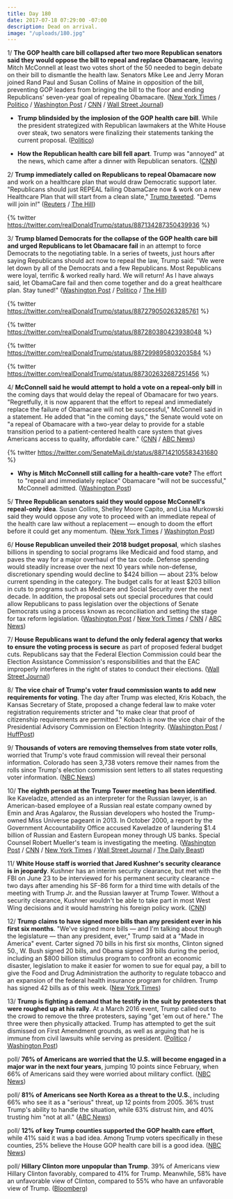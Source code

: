 ```yaml
---
title: Day 180
date: 2017-07-18 07:29:00 -07:00
description: Dead on arrival.
image: "/uploads/180.jpg"
---
```


1/ **The GOP health care bill collapsed after two more Republican senators said they would oppose the bill to repeal and replace Obamacare**, leaving Mitch McConnell at least two votes short of the 50 needed to begin debate on their bill to dismantle the health law. Senators Mike Lee and Jerry Moran joined Rand Paul and Susan Collins of Maine in opposition of the bill, preventing GOP leaders from bringing the bill to the floor and ending Republicans' seven-year goal of repealing Obamacare. ([New York Times](https://www.nytimes.com/2017/07/17/us/politics/health-care-overhaul-collapses-as-two-republican-senators-defect.html) / [Politico](http://www.politico.com/story/2017/07/17/obamacare-senators-turn-on-mcconnell-240646) / [Washington Post](https://www.washingtonpost.com/powerpost/amid-uncertainty-about-mccains-health-senate-returns-with-gop-agenda-in-flux/2017/07/17/6dd31530-6b02-11e7-9c15-177740635e83_story.html) / [CNN](http://www.cnn.com/2017/07/17/politics/health-care-motion-to-proceed-jerry-moran-mike-lee/index.html) / [Wall Street Journal](https://www.wsj.com/articles/gop-senate-leader-mcconnell-abandons-health-care-bill-1500348064))

* **Trump blindsided by the implosion of the GOP health care bill**. While the president strategized with Republican lawmakers at the White House over steak, two senators were finalizing their statements tanking the current proposal. ([Politico](http://www.politico.com/story/2017/07/18/trump-blindsided-by-healthcare-collapse-240657))

* **How the Republican health care bill fell apart**. Trump was "annoyed" at the news, which came after a dinner with Republican senators. ([CNN](http://www.cnn.com/2017/07/18/politics/how-the-republican-health-care-bill-fell-apart/index.html))

2/ **Trump immediately called on Republicans to repeal Obamacare now** and work on a healthcare plan that would draw Democratic support later. "Republicans should just REPEAL failing ObamaCare now & work on a new Healthcare Plan that will start from a clean slate," [Trump tweeted](https://twitter.com/realDonaldTrump/status/887134287350439936). "Dems will join in!" ([Reuters](https://www.reuters.com/article/usa-healthcare-trump-idUSL1N1K903S) / [The Hill](http://thehill.com/homenews/administration/342453-trump-repeal-obamacare-now-then-start-from-a-clean-slate))

{% twitter https://twitter.com/realDonaldTrump/status/887134287350439936 %}

3/ **Trump blamed Democrats for the collapse of the GOP health care bill and urged Republicans to let Obamacare fail** in an attempt to force Democrats to the negotiating table. In a series of tweets, just hours after saying Republicans should act now to repeal the law, Trump said: "We were let down by all of the Democrats and a few Republicans. Most Republicans were loyal, terrific & worked really hard. We will return! As I have always said, let ObamaCare fail and then come together and do a great healthcare plan. Stay tuned!" ([Washington Post](https://www.washingtonpost.com/powerpost/trump-suggests-republicans-will-let-aca-market-collapse-then-rewrite-health-law/2017/07/18/5e79a3ec-6bac-11e7-b9e2-2056e768a7e5_story.html) / [Politico](http://www.politico.com/story/2017/07/18/trump-tweet-obamacare-repeal-failure-240664) / [The Hill](http://thehill.com/homenews/administration/342465-trump-blames-dems-few-republicans-for-collapse-of-healthcare-bill))

{% twitter https://twitter.com/realDonaldTrump/status/887279050263285761 %}

{% twitter https://twitter.com/realDonaldTrump/status/887280380423938048 %}

{% twitter https://twitter.com/realDonaldTrump/status/887299895803203584 %}

{% twitter https://twitter.com/realDonaldTrump/status/887302632687251456 %}

4/ **McConnell said he would attempt to hold a vote on a repeal-only bill** in the coming days that would delay the repeal of Obamacare for two years. "Regretfully, it is now apparent that the effort to repeal and immediately replace the failure of Obamacare will not be successful," McConnell said in a statement. He added that "in the coming days," the Senate would vote on "a repeal of Obamacare with a two-year delay to provide for a stable transition period to a patient-centered health care system that gives Americans access to quality, affordable care." ([CNN](http://www.cnn.com/2017/07/18/politics/health-care-state-of-play/index.html) / [ABC News](http://abcnews.go.com/Politics/mcconnell-calls-obamacare-repeal-vote-replacement-plan-fails/story?id=48690900))

{% twitter https://twitter.com/SenateMajLdr/status/887142105583431680 %}

* **Why is Mitch McConnell still calling for a health-care vote?** The effort to "repeal and immediately replace" Obamacare "will not be successful," McConnell admitted. ([Washington Post](https://www.washingtonpost.com/news/powerpost/wp/2017/07/18/what-mitch-mcconnell-is-doing-next-on-health-care-explained/))

5/ **Three Republican senators said they would oppose McConnell's repeal-only idea**. Susan Collins, Shelley Moore Capito, and Lisa Murkowski said they would oppose any vote to proceed with an immediate repeal of the health care law without a replacement — enough to doom the effort before it could get any momentum. ([New York Times](https://www.nytimes.com/2017/07/18/us/politics/republicans-obamacare-repeal-now-replace-later.html) / [Washington Post](https://www.washingtonpost.com/powerpost/trump-suggests-republicans-will-let-aca-market-collapse-then-rewrite-health-law/2017/07/18/5e79a3ec-6bac-11e7-b9e2-2056e768a7e5_story.html))

6/ **House Republican unveiled their 2018 budget proposal**, which slashes billions in spending to social programs like Medicaid and food stamp, and paves the way for a major overhaul of the tax code. Defense spending would steadily increase over the next 10 years while non-defense, discretionary spending would decline to $424 billion — about 23% below current spending in the category. The budget calls for at least $203 billion in cuts to programs such as Medicare and Social Security over the next decade. In addition, the proposal sets out special procedures that could allow Republicans to pass legislation over the objections of Senate Democrats using a process known as reconciliation and setting the stage for tax reform legislation. ([Washington Post](https://www.washingtonpost.com/politics/house-gop-unveils-budget-plan-that-attaches-major-spending-cuts-to-coming-tax-reform-bill/2017/07/18/6e68b679-c63a-4dd1-a3da-e191636946ad_story.html) / [New York Times](https://www.nytimes.com/2017/07/18/us/politics/republican-budget-battle-health-care-congress.html) / [CNN](http://www.cnn.com/2017/07/18/politics/budget-billions-tax-cuts/index.html) / [ABC News](http://abcnews.go.com/Politics/house-republicans-release-2018-budget-blueprint-targets-social/story?id=48697228))

7/ **House Republicans want to defund the only federal agency that works to ensure the voting process is secure** as part of proposed federal budget cuts. Republicans say that the Federal Election Commission could bear the Election Assistance Commission's responsibilities and that the EAC improperly interferes in the right of states to conduct their elections. ([Wall Street Journal](https://www.wsj.com/articles/gop-seeks-to-close-federal-election-agency-1500325218))

8/ **The vice chair of Trump's voter fraud commission wants to add new requirements for voting**. The day after Trump was elected, Kris Kobach, the Kansas Secretary of State, proposed a change federal law to make voter registration requirements stricter and "to make clear that proof of citizenship requirements are permitted." Kobach is now the vice chair of the Presidential Advisory Commission on Election Integrity. ([Washington Post](https://www.washingtonpost.com/news/wonk/wp/2017/07/17/vice-chair-of-trumps-voter-fraud-commission-wants-to-change-federal-law-to-make-it-harder-to-vote-email-shows/) / [HuffPost](http://www.huffingtonpost.com/entry/kris-kobach-nvra_us_59698037e4b017418627ac98?xpj))

9/ **Thousands of voters are removing themselves from state voter rolls**, worried that Trump's vote fraud commission will reveal their personal information. Colorado has seen 3,738 voters remove their names from the rolls since Trump's election commission sent letters to all states requesting voter information. ([NBC News](http://www.nbcnews.com/politics/white-house/trump-panel-prompts-thousands-voters-unregister-n783891))

10/ **The eighth person at the Trump Tower meeting has been identified**. Ike Kaveladze, attended as an interpreter for the Russian lawyer, is an American-based employee of a Russian real estate company owned by Emin and Aras Agalarov, the Russian developers who hosted the Trump-owned Miss Universe pageant in 2013. In October 2000, a report by the Government Accountability Office accused Kaveladze of laundering $1.4 billion of Russian and Eastern European money through US banks. Special Counsel Robert Mueller's team is investigating the meeting. ([Washington Post](https://www.washingtonpost.com/politics/eighth-person-in-trump-tower-meeting-is-identified/2017/07/18/e971234a-6bce-11e7-9c15-177740635e83_story.html) / [CNN](http://www.cnn.com/2017/07/17/politics/donald-trump-jr-agalarov/index.html) / [New York Times](https://www.nytimes.com/2017/07/18/us/politics/trump-meeting-russia.html) / [Wall Street Journal](https://www.wsj.com/articles/special-counsel-is-investigating-trump-tower-meeting-with-russians-1500400598) / [The Daily Beast](http://www.thedailybeast.com/donald-trump-jr-met-russian-accused-of-laundering-14-billion-dollars))

11/ **White House staff is worried that Jared Kushner's security clearance is in jeopardy**. Kushner has an interim security clearance, but met with the FBI on June 23 to be interviewed for his permanent security clearance – two days after amending his SF-86 form for a third time with details of the meeting with Trump Jr. and the Russian lawyer at Trump Tower. Without a security clearance, Kushner wouldn't be able to take part in most West Wing decisions and it would hamstring his foreign policy work. ([CNN](http://www.cnn.com/2017/07/18/politics/jared-kushner-security-clearance/index.html))

12/ **Trump claims to have signed more bills than any president ever in his first six months**. "We've signed more bills — and I'm talking about through the legislature — than any president, ever," Trump said at a "Made in America" event. Carter signed 70 bills in his first six months, Clinton signed 50., W. Bush signed 20 bills, and Obama signed 39 bills during the period, including an $800 billion stimulus program to confront an economic disaster, legislation to make it easier for women to sue for equal pay, a bill to give the Food and Drug Administration the authority to regulate tobacco and an expansion of the federal health insurance program for children. Trump has signed 42 bills as of this week. ([New York Times](https://www.nytimes.com/2017/07/17/us/politics/trump-laws-bills.html))

13/ **Trump is fighting a demand that he testify in the suit by protesters that were roughed up at his rally**. At a March 2016 event, Trump called out to the crowd to remove the three protesters, saying "get 'em out of here." The three were then physically attacked. Trump has attempted to get the suit dismissed on First Amendment grounds, as well as arguing that he is immune from civil lawsuits while serving as president. ([Politico](http://www.politico.com/blogs/under-the-radar/2017/07/17/trump-fights-demand-he-testify-in-ejected-protesters-suit-240654) / [Washington Post](https://www.washingtonpost.com/news/morning-mix/wp/2017/04/03/the-extraordinary-trump-incitement-case-its-about-more-than-just-one-rally/))

poll/ **76% of Americans are worried that the U.S. will become engaged in a major war in the next four years**, jumping 10 points since February, when 66% of Americans said they were worried about military conflict. ([NBC News](http://www.nbcnews.com/politics/national-security/nbc-news-poll-american-fears-war-grow-n783801))

poll/ **81% of Americans see North Korea as a threat to the U.S.**, including 66% who see it as a "serious" threat, up 12 points from 2005. 36% trust Trump's ability to handle the situation, while 63% distrust him, and 40% trusting him "not at all." ([ABC News](http://abcnews.go.com/Politics/distrust-trump-deepens-north-korea-concerns-poll/story?id=48680852))

poll/ **12% of key Trump counties supported the GOP health care effort**, while 41% said it was a bad idea. Among Trump voters specifically in these counties, 25% believe the House GOP health care bill is a good idea. ([NBC News](http://www.nbcnews.com/politics/first-read/nbc-news-wsj-poll-just-12-key-trump-counties-back-n784131))

poll/ **Hillary Clinton more unpopular than Trump**. 39% of Americans view Hillary Clinton favorably, compared to 41% for Trump. Meanwhile, 58% have an unfavorable view of Clinton, compared to 55% who have an unfavorable view of Trump. ([Bloomberg](https://www.bloomberg.com/news/articles/2017-07-18/finally-a-poll-trump-will-like-clinton-even-more-unpopular))